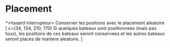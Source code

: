 # Placement

*>hasard
interrupteur> Conserver les positions avec le placement aleatoire
[ c=(34, 134, 210, 170)
Si quelques bateaux sont positionnees (mais pas tous), les positions de ces bateaux seront conservees et les autres bateaux seront places de maniere aleatoire.
]